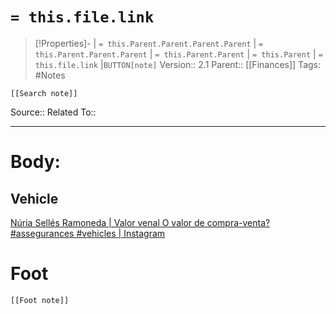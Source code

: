 # `= this.file.link`
>[!Properties]- | `= this.Parent.Parent.Parent.Parent` |  `= this.Parent.Parent.Parent` | `= this.Parent.Parent` | `= this.Parent` | `= this.file.link` |`BUTTON[note]` 
>Version:: 2.1
>Parent:: [[Finances]]
>Tags: #Notes
```meta-bind-embed
[[Search note]]
```
Source::
Related To::
***
# Body:
## Vehicle
[Núria Sellés Ramoneda \| Valor venal O valor de compra-venta? #assegurances #vehicles \| Instagram](https://www.instagram.com/reel/DEp_JINoJbd/)








# Foot
```meta-bind-embed
[[Foot note]]
``` 